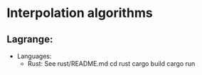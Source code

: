 # Interpolation algorithms

## Lagrange:

- Languages:
  - Rust: See rust/README.md
        cd rust
        cargo build
        cargo run
